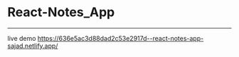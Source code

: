 # React-Notes_App
_________________________________________________________________________________
live demo
https://636e5ac3d88dad2c53e2917d--react-notes-app-sajad.netlify.app/
